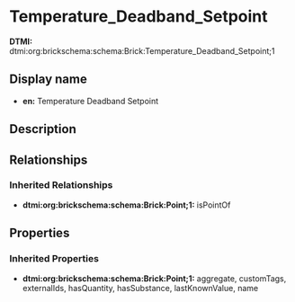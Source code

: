# Temperature_Deadband_Setpoint
**DTMI:** dtmi:org:brickschema:schema:Brick:Temperature_Deadband_Setpoint;1
## Display name
- **en:** Temperature Deadband Setpoint
## Description
## Relationships
### Inherited Relationships
* **dtmi:org:brickschema:schema:Brick:Point;1:** isPointOf
## Properties
### Inherited Properties
* **dtmi:org:brickschema:schema:Brick:Point;1:** aggregate, customTags, externalIds, hasQuantity, hasSubstance, lastKnownValue, name
